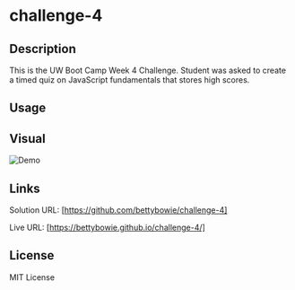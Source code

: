 # challenge-4

## Description

This is the UW Boot Camp Week 4 Challenge. Student was asked to create a timed quiz on JavaScript fundamentals that stores high scores.

## Usage




## Visual

![Demo]()

## Links

Solution URL: [https://github.com/bettybowie/challenge-4]

Live URL: [https://bettybowie.github.io/challenge-4/]

## License

MIT License